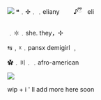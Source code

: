 ![](https://files.catbox.moe/iu9jjq.png)
❝﹒✢﹒﹒eliany   ⠀♪ྀི eli

﹒✽﹒she. they，✢

⇆﹐☓﹒pansx demigirl ﹐

✿﹒〣﹒﹒afro-american

![](https://files.catbox.moe/fgcf7a.png)

wip + i ' ll add more here soon
